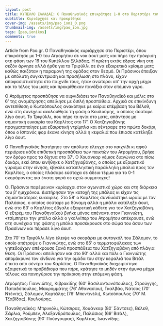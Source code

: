 ```yaml
---
layout: post
title: ΚΥΠΕΛΛΟ ΕΛΛΑΔΑΣ: Ο Παναθηναϊκός επικράτησε 1-0 στο Περιστέρι του Ατρομήτου
subtitle: Κυριάρχησε και προκρίθηκε
cover-img: /assets/img/pao_ion1_0.png
thumbnail-img: /assets/img/pao_ion.jpg
tags: [pao,ionikos]
comments: true
---
```

Article from Pao.gr.
Ο Παναθηναϊκός κυριάρχησε στο Περιστέρι, όπου επικράτησε με 1-0 του Ατρομήτου σε νοκ άουτ ματς και πήρε την πρόκριση στη φάση των 16 του Κυπέλλου Ελλάδας. 
Η πρώτη εκτός έδρας νίκη στη σεζόν άργησε αλλά ήρθε για το Τριφύλλι σε ένα εξαιρετικά κρίσιμο ματς καθώς παιζόταν η παραμονή της ομάδας στον θεσμό.
Οι Πράσινοι έπαιξαν με απόλυτη συγκέντρωση και προσήλωση στο πλάνο, είχαν αποφασιστικότητα στο παιχνίδι τους, ήταν ανώτεροι απ’ την αρχή μέχρι και το τέλος
του ματς και προκρίθηκαν πανάξια στον επόμενο γύρο.

Ο Ατρόμητος προσπάθησε να αιφνιδιάσει τον Παναθηναϊκό και μόλις στο 6’ της αναμέτρησης απείλησε με διπλή προσπάθεια. Αρχικά σε επικίνδυνη αντεπίθεση ο Κωτσόπουλος
ανακόπηκε με καίρια επέμβαση του Βέλεθ, ενώ στη συνέχεια ακολούθησε τη φάση ο Κουλούρης, ο οποίος σούταρε λίγο άουτ. Το Τριφύλλι, που πήρε τα ηνία στο ματς, απάντησε
με σημαντική ευκαιρία του Καρλίτος στο 17’. Ο Χατζηγιοβάνης πραγματοποίησε μια εξαιρετική ντρίμπλα και σέντραρε στο πρώτο δοκάρι, όπου ο Ισπανός φορ έκανε κίνηση αλλά 
η κεφαλιά που έπιασε κατέληξε λίγο άουτ.

Ο Παναθηναϊκός διατήρησε τον απόλυτο έλεγχο στο παιχνίδι κι αφού περιόρισε κάθε επιθετική προσπάθεια των παικτών του Ατρομήτου, βρήκε τον δρόμο προς τα δίχτυα στο 37’. 
Ο Χουάνκαρ γέμισε διαγώνια στο πίσω δοκάρι, εκεί όπου κινήθηκε ο Χατζηγιοβάνης, ο οποίος με εξαιρετικό γύρισμα στην κίνηση, έβγαλε καταπληκτική παράλληλη μπαλιά προς 
τον Καρλίτος, ο οποίος πλάσαρε εύστοχα σε άδειο τέρμα για το 0-1 σκοράροντας για ένατη φορά σε οχτώ συμμετοχές!

Οι Πράσινοι παρέμειναν κυρίαρχοι στον αγωνιστικό χώρο και στη διάρκεια του β’ ημιχρόνου. Διατήρησαν την κατοχή της μπάλας κι είχαν τις σημαντικότερες ευκαιρίες.
Στο 58’ ο Καρλίτος συνδυάστηκε ωραία με τον Παλάσιος, ο οποίος σούταρε με δύναμη αλλά η μπάλα κατέληξε άουτ, ενώ στο 63’ ο Καρλίτος έβγαλε εξαιρετική κάθετη για 
τον Χατζηγιοβάνη. Ο εξτρέμ του Παναθηναϊκού βγήκε μόνος απέναντι στον Γιαννιώτη, «τσίμπησε» την μπάλα αλλά ο γκολκίπερ του Ατρομήτου απέκρουσε, ενώ στη συνέχεια 
της φάσης η μπάλα προσέκρουσε στο σώμα του άσου των Πρασίνων και πέρασε λίγο άουτ.

Στο 70’ το Τριφύλλι λίγο έλειψε να σκοράρει με αυτογκόλ του Σάλομον, το οποίο απέτρεψε ο Γιαννιώτης, ενώ στο 85’ ο τερματοφύλακας των γηπεδούχων απέκρουσε ξανά 
προσπάθεια του Χατζηγιοβάνη από πλάγια θέση. Οι Πράσινοι απείλησαν και στο 90’ αλλά και πάλι ο Γιαννιώτης απομάκρυνε τον κίνδυνο για την ομάδα του στην κεφαλιά 
του Βιτάλ έπειτα από σέντρα του Καρλίτος. Ο Παναθηναϊκός διαχειρίστηκε εξαιρετικά το προβάδισμα που πήρε, κράτησε το μηδέν στην άμυνα μέχρι τέλους και πανηγύρισε 
την πρόκριση στην επόμενη φάση.

Ατρόμητος: Γιαννιώτης, Κιβρακίδης (60’ Βασιλαντωνόπουλος), Στρούγγης, Παπαδόπουλος, Μαυρομμάτης (76’ Αθανασίου), Γκαλβάο, Νάτσος (70’ Ντένιτς), Σάλομον, Καρτάλης
(76’ Μπεντινέλι), Κωτσόπουλος (70’ Μ. Τζαβίδας), Κουλούρης.

Παναθηναϊκός: Μπρινιόλι, Κώτσιρας, Χουάνκαρ (80’ Σάντσες), Βέλεθ, Σάρλια, Ρούμπεν, Αλεξανδρόπουλος, Παλάσιος (69’ Βιτάλ), Χατζηγιοβάνης (90’ Πούγγουρας), 
Καρλίτος, Ιωαννίδης.

